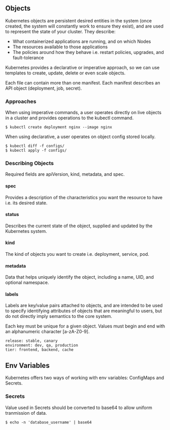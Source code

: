 ## Objects

Kubernetes objects are persistent desired entities in the system (once created, the system will constantly work to ensure they exist), and are used to represent the state of your cluster. They describe:

- What containerized applications are running, and on which Nodes
- The resources available to those applications
- The policies around how they behave i.e. restart policies, upgrades, and fault-tolerance

Kubernetes provides a declarative or imperative approach, so we can use templates to create, update, delete or even scale objects.

Each file can contain more than one manifest. Each manifest describes an API object (deployment, job, secret).

### Approaches

When using imperative commands, a user operates directly on live objects in a cluster and provides operations to the kubectl command.

```console
$ kubectl create deployment nginx --image nginx
```

When using declarative, a user operates on object config stored locally.

```console
$ kubectl diff -f configs/
$ kubectl apply -f configs/
```

### Describing Objects

Required fields are apiVersion, kind, metadata, and spec.

#### spec

Provides a description of the characteristics you want the resource to have i.e. its desired state.

#### status

Describes the current state of the object, supplied and updated by the Kubernetes system.

#### kind

The kind of objects you want to create i.e. deployment, service, pod.

#### metadata

Data that helps uniquely identify the object, including a name, UID, and optional namespace.

#### labels

Labels are key/value pairs attached to objects, and are intended to be used to specify identifying attributes of objects that are meaningful to users, but do not directly imply semantics to the core system.

Each key must be unique for a given object. Values must begin and end with an alphanumeric character [a-zA-Z0-9].

```
release: stable, canary
environment: dev, qa, production
tier: frontend, backend, cache
```

## Env Variables

Kubernetes offers two ways of working with env variables: ConfigMaps and Secrets.

### Secrets

Value used in Secrets should be converted to base64 to allow uniform tranmission of data.

```console
$ echo -n 'database_username' | base64
```
